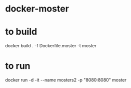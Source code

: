# docker-moster
 
# to build
docker build . -f Dockerfile.moster -t moster


# to run
docker run -d -it --name mosters2 -p "8080:8080" moster
